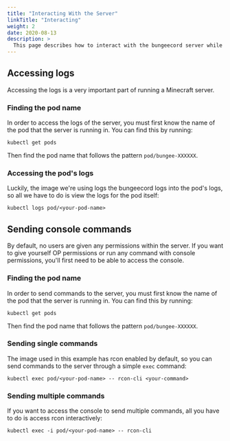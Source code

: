 ```yaml
---
title: "Interacting With the Server"
linkTitle: "Interacting"
weight: 2
date: 2020-08-13
description: >
  This page describes how to interact with the bungeecord server while it is running.
---
```


## Accessing logs
Accessing the logs is a very important part of running a Minecraft server.

### Finding the pod name
In order to access the logs of the server, you must first know the name of the pod that the server is running in. You can find this by running:
```
kubectl get pods
```
Then find the pod name that follows the pattern ```pod/bungee-XXXXXX```.

### Accessing the pod's logs
Luckily, the image we're using logs the bungeecord logs into the pod's logs, so all we have to do is view the logs for the pod itself:
```
kubectl logs pod/<your-pod-name>
```

## Sending console commands
By default, no users are given any permissions within the server. If you want to give yourself OP permissions or run any command with console permissions, you'll first need to be able to access the console.

### Finding the pod name
In order to send commands to the server, you must first know the name of the pod that the server is running in. You can find this by running:
```
kubectl get pods
```
Then find the pod name that follows the pattern ```pod/bungee-XXXXXX```.

### Sending single commands
The image used in this example has rcon enabled by default, so you can send commands to the server through a simple ```exec``` command:
```
kubectl exec pod/<your-pod-name> -- rcon-cli <your-command>
```

### Sending multiple commands
If you want to access the console to send multiple commands, all you have to do is access rcon interactively:
```
kubectl exec -i pod/<your-pod-name> -- rcon-cli
```
